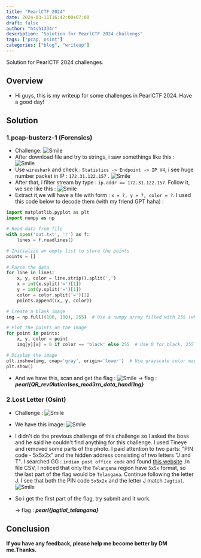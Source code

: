 ```yaml
--- 
title: "PearlCTF 2024"
date: 2024-03-11T16:42:00+07:00
draft: false
author: "h4sh1334r"
description: "Solution for PearlCTF 2024 challengs"
tags: ["pcap, osint"]
categories: ["blog", "writeup"]
---
```


Solution for PearlCTF 2024 challenges.

<!--more-->
## Overview
- Hi guys, this is my writeup for some challenges in PearlCTF 2024. Have a good day!

## Solution

### 1.pcap-busterz-1 (Forensics)
- Challenge: 
    ![Smile](/PearlCTF/pcap-busterz-1.png)
- After download file and try to strings, i saw somethings like this : 
    ![Smile](/PearlCTF/image3.png)
- Use ```wireshark``` and check : ```Statistics -> Endpoint -> IP V4```, i see huge number packet in IP : ```172.31.122.157``` . 
    ![Smile](/PearlCTF/image.png)
- After that, i filter stream by type : ```ip.addr == 172.31.122.157```. Follow it, we see like this : 
    ![Smile](/PearlCTF/image4.png)
- Extract it,we will have a file with form : ``` x = ?, y = ?, color = ? ```. I used this code below to decode them (with my friend GPT haha) :

```python
import matplotlib.pyplot as plt
import numpy as np

# Read data from file
with open('out.txt', 'r') as f:
    lines = f.readlines()

# Initialize an empty list to store the points
points = []

# Parse the data
for line in lines:
    x, y, color = line.strip().split(',')
    x = int(x.split('=')[1])
    y = int(y.split('=')[1])
    color = color.split('=')[1]
    points.append((x, y, color))

# Create a blank image
img = np.full((100, 100), 255)  # Use a numpy array filled with 255 (white)

# Plot the points on the image
for point in points:
    x, y, color = point
    img[y][x] = 0 if color == 'black' else 255  # Use 0 for black, 255 for white

# Display the image
plt.imshow(img, cmap='gray', origin='lower')  # Use grayscale color map
plt.show()
```

- And we have this, scan and get the flag : 
    ![Smile](/PearlCTF/pcap-busterz-1/image2.png)
    -> flag : <b>*pearl{QR_rev0lution1ses_mod3rn_data_handl1ng}*</b>

### 2.Lost Letter (Osint)
- Challenge : 
    ![Smile](/PearlCTF/lost-letter/Lost-letter.png)

- We have this image: 
    ![Smile](/PearlCTF/lost-letter/letter2.png)
- I didn't do the previous challenge of this challenge so I asked the boss and he said he couldn't find anything for this challenge. I used Tineye and removed some parts of the photo. I paid attention to two parts: "PIN code - 5x5x2x" and the hidden address consisting of two letters "J and T". I searched GG : ```indian post office code``` and found [this website](https://data.gov.in/catalog/all-india-pincode-directory) .In file CSV, I noticed that only the ```Telangana``` region have ```5x5x``` format, so the last part of the flag would be ```Telangana```. Continue following the letter J. I see that both the PIN code ```5x5x2x``` and the letter J match ```Jagtial```.
    ![Smile](/PearlCTF/lost-letter/image2.png)
- So i get the first part of the flag, try submit and it work.

    -> flag : <b>*pearl{jagtial_telangana}*</b>

## Conclusion

<b>If you have any feedback, please help me become better by DM me.Thanks.</b>